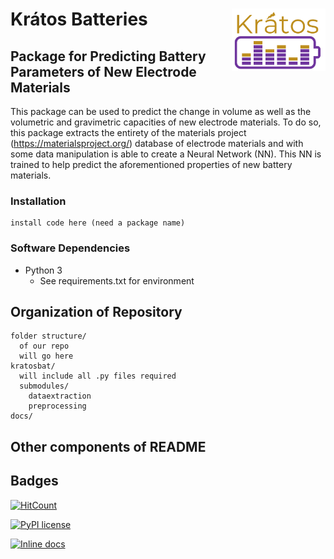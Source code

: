 # Krátos Batteries <img align="right" src="images/logo.png" width="150">
## Package for Predicting Battery Parameters of New Electrode Materials
This package can be used to predict the change in volume as well as the volumetric and gravimetric capacities of new electrode materials. To do so, this package extracts the entirety of the materials project (https://materialsproject.org/) database of electrode materials and with some data manipulation is able to create a Neural Network (NN). This NN is trained to help predict the aforementioned properties of new battery materials.

### Installation
```
install code here (need a package name)
```
### Software Dependencies
- Python 3
  - See requirements.txt for environment
## Organization of Repository
```
folder structure/
  of our repo
  will go here
kratosbat/
  will include all .py files required
  submodules/
    dataextraction
    preprocessing
docs/
```

## Other components of README
## Badges
[![HitCount](http://hits.dwyl.com/kratos-batteries/kratos-batteries.svg)](http://hits.dwyl.com/kratos-batteries/kratos-batteries)

[![PyPI license](https://img.shields.io/pypi/l/ansicolortags.svg)](https://pypi.python.org/pypi/ansicolortags/)

[![Inline docs](http://inch-ci.org/github/kratos-batteries/kratos-batteries.svg?branch=master)](http://inch-ci.org/github/kratos-batteries/kratos-batteries)
